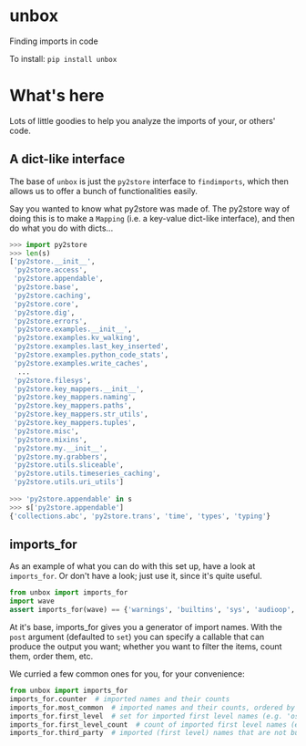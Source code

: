 # unbox
Finding imports in code

To install:	```pip install unbox```

# What's here

Lots of little goodies to help you analyze the imports of your, or others' code. 

## A dict-like interface

The base of `unbox` is just the `py2store` interface to `findimports`, which then allows us to 
offer a bunch of functionalities easily. 

Say you wanted to know what py2store was made of. 
The py2store way of doing this is to make a `Mapping` (i.e. a key-value dict-like interface), 
and then do what you do with dicts...

```python
>>> import py2store
>>> len(s)
['py2store.__init__',
 'py2store.access',
 'py2store.appendable',
 'py2store.base',
 'py2store.caching',
 'py2store.core',
 'py2store.dig',
 'py2store.errors',
 'py2store.examples.__init__',
 'py2store.examples.kv_walking',
 'py2store.examples.last_key_inserted',
 'py2store.examples.python_code_stats',
 'py2store.examples.write_caches',
  ...
 'py2store.filesys',
 'py2store.key_mappers.__init__',
 'py2store.key_mappers.naming',
 'py2store.key_mappers.paths',
 'py2store.key_mappers.str_utils',
 'py2store.key_mappers.tuples',
 'py2store.misc',
 'py2store.mixins',
 'py2store.my.__init__',
 'py2store.my.grabbers',
 'py2store.utils.sliceable',
 'py2store.utils.timeseries_caching',
 'py2store.utils.uri_utils']
 
>>> 'py2store.appendable' in s
>>> s['py2store.appendable']
{'collections.abc', 'py2store.trans', 'time', 'types', 'typing'}
```

## imports_for

As an example of what you can do with this set up, have a look at `imports_for`. 
Or don't have a look; just use it, since it's quite useful.

```python
from unbox import imports_for 
import wave
assert imports_for(wave) == {'warnings', 'builtins', 'sys', 'audioop', 'chunk', 'struct', 'collections'}
```

At it's base, imports_for gives you a generator of import names. 
With the `post` argument (defaulted to `set`) you can specify a callable that can produce the output 
you want; whether you want to filter the items, count them, order them, etc.

We curried a few common ones for you, for your convenience:

```python
from unbox import imports_for
imports_for.counter  # imported names and their counts
imports_for.most_common  # imported names and their counts, ordered by most common
imports_for.first_level  # set for imported first level names (e.g. 'os' instead of 'os.path.etc.)
imports_for.first_level_count  # count of imported first level names (e.g. 'os' instead of 'os.path.etc.)
imports_for.third_party  # imported (first level) names that are not builtin names (most probably third party packages)"
```


